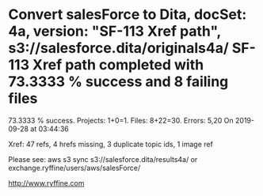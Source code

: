 # Convert salesForce to Dita, docSet: 4a, version: "SF-113 Xref path", s3://salesforce.dita/originals4a/ SF-113 Xref path completed with 73.3333 % success and 8 failing files

73.3333 % success. Projects: 1+0=1.  Files: 8+22=30. Errors: 5,20  On 2019-09-28 at 03:44:36

Xref: 47 refs, 4 hrefs missing, 3 duplicate topic ids, 1 image ref

Please see: aws s3 sync s3://salesforce.dita/results4a/ or exchange.ryffine/users/aws/salesForce/

http://www.ryffine.com
